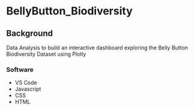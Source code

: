 # BellyButton_Biodiversity

## Background

Data Analysis to build an interactive dashboard exploring the Belly Button Biodiversity Dataset using Plotly

### Software
* VS Code
* Javascript
* CSS
* HTML
